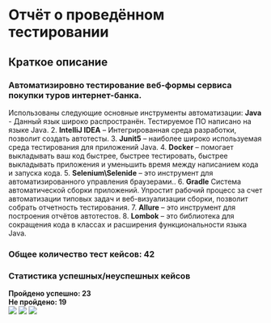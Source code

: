 # Отчёт о проведённом тестировании
## Краткое описание
### Автоматизировно тестирование веб-формы сервиса покупки туров интернет-банка.

Использованы следующие основные инструменты автоматизации:
**Java** - Данный язык широко распространён. Тестируемое ПО написано на языке Java.
2. **IntelliJ IDEA** – Интегрированная среда разработки, позволит создать автотесты.
3. **Junit5** – наиболее широко используемая среда тестирования для приложений Java.
4. **Docker** – помогает выкладывать ваш код быстрее, быстрее тестировать, быстрее выкладывать приложения и уменьшить время между написанием кода и запуска кода.
5. **Selenium\Selenide** –  это инструмент для автоматизированного управления браузерами..
6. **Gradle** Система автоматической сборки приложений. Упростит рабочий процесс за счет автоматизации типовых задач и веб-визуализации сборки, позволит собрать отчетность тестирования.
7. **Allure** – это инструмент для построения отчётов автотестов.
8. **Lombok** – это библиотека для сокращения кода в классах и расширения функциональности языка Java.

### Общее количество тест кейсов: 42

### Статистика успешных/неуспешных кейсов

**Пройдено успешно: 23**
<br> **Не пройдено: 19** </br>
![](../../../YandexDisk/Скриншоты/2023-11-04_06-50-12.png)
![](../../../YandexDisk/Скриншоты/2023-11-04_06-50-41.png)
![](../../../YandexDisk/Скриншоты/2023-11-04_06-50-55.png)
